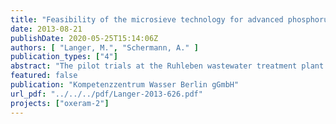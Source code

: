 ```yaml
---
title: "Feasibility of the microsieve technology for advanced phosphorus removal"
date: 2013-08-21
publishDate: 2020-05-25T15:14:06Z
authors: [ "Langer, M.", "Schermann, A." ]
publication_types: ["4"]
abstract: "The pilot trials at the Ruhleben wastewater treatment plant proved that the microsieve technology combined with chemical pre-treatment achieves good and reliable phosphorus removal with effluent values < 80 µg/L TP. The first three months of pilot operation confirmed the general process performance observed during the pre-trials in 2009 but also revealed a need for process optimization with regard to the removal of suspended solids and the reduction of coagulant breakthrough. An improved performance was achieved through change from ferric chloride (FeCl3) to polyaluminum chloride (PACl). In the presented case, PACl gave clearly better results for the removal of phosphorus and suspended solids than FeCl3. Additionally, the occurrence of coagulant residues could be noticeably reduced. In contrast to FeCl3, dosing PACl led to an improvement of the water transmittance simplifying disinfection with UV irradiation. Load proportional dosing of PACl and polymer was introduced in order to avoid under as well as over dosing of the chemicals. The dose of cationic polymer had a significant impact on water quality and backwash time: With the initial process configuration 1.5 to 2 mg/L cationic polymer were recommended for a safe and stable operation with adequate backwash time resulting in an average polymer dose of 1.7 mg/L. However, latest results showed that a polymer dose of only 0.6 mg/L is possible without losses in water quality and filtration performance when mixing conditions were optimized. During the constructional modifications the hydraulic retention time of the coagulation was reduced from 4 to 1 min at peak flow. Due to the installation of a TurbomixTM short-circuiting could be avoided. Furthermore, the turbulence in the flocculation tank was increased. Despite the noticeable reduction of the hydraulic retention time and the polymer dose the rebuild resulted in improved reduction of suspended solids (2.2 mg/L) and coagulant residues in the microsieve effluent. The operation regime of the chemical treatment prior to the microsieve filtration showed to be a trade-off between the energy demand for mixing and the polymer consumption. Due to the continuous operation over more than 20 months important operational experience was gained with regard to backwash behavior and cleaning intervals. The backwash time mainly correlates with the influent flow (1030 m3/h), the influent water characteristics and the properties of the formed flocs. Due to progressing fouling of the filter panels chemical cleaning was necessary every 4 to 7 weeks. A shorter cleaning interval (e.g. every 4 weeks) might be beneficial as the backwash time and thus the energy demand could be kept on a lower level. In this application the microsieve produced on average 1.8 % of backwash water. The backwash water showed excellent settling properties (SVI << 50 mL/g) and might be easily treated via returning to the primary clarifiers. The UV disinfection plant behind the microsieve was operated with a fluence of 730 J/m2. Good disinfection could be provided for a continuous operation of 7 months. During this period there were always less than 100 MPN/100 mL of E. coli and Enterococci in the effluent of the UV disinfection. Overall, the microsieve in combination with dosing of coagulant and polymer is a robust technology with low phosphorus effluent values (< 80 µg/L) and a low energy demand of about 21 Wh/m3 (+ site-specific energy demand for water lifting). Microsieving, together with UV disinfection, can be an option for applications targeting phosphorus removal and disinfection, e.g. effluent polishing for sensitive areas or landscape irrigation."
featured: false
publication: "Kompetenzzentrum Wasser Berlin gGmbH"
url_pdf: "../../../pdf/Langer-2013-626.pdf"
projects: ["oxeram-2"]
---
```


